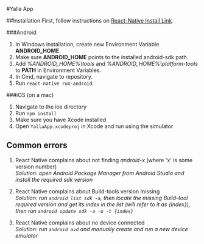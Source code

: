 #Yalla App

##Installation
First, follow instructions on [React-Native Install Link](https://facebook.github.io/react-native/docs/getting-started.html).

###Android
1. In Windows installation, create new Environment Variable **ANDROID_HOME**.
2. Make sure **ANDROID_HOME** points to the installed android-sdk path.
3. Add _%ANDROID_HOME%\tools_ and _%ANDROID_HOME%\platform-tools_ to **PATH** in Environment Variables.
4. In Cmd, navigate to repository.
5. Run `react-native run-android`.

###iOS (on a mac)
1. Navigate to the ios directory
2. Run `npm install`
3. Make sure you have Xcode installed
3. Open `YallaApp.xcodeproj` in Xcode and run using the simulator

## Common errors
1. React Native complains about not finding _android-x_ (where 'x' is some version number)<br />
 _Solution: open Android Package Manager from Android Studio and install the required sdk version_

2. React Native complains about Build-tools version missing<br />
_Solution: run `android list sdk -a`, then locate the missing Build-tool required version and get its index in the list (will refer to it as {index}), then run `android update sdk -a -u -t {index}`_

3. React Native complains about no device connected<br />
 _Solution: run `android avd` and manually create and run a new device emulator_

